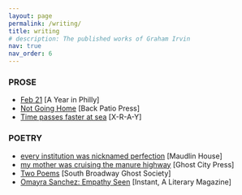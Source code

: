 ```yaml
---
layout: page
permalink: /writing/
title: writing
# description: The published works of Graham Irvin
nav: true
nav_order: 6
---
```


### PROSE

- [Feb 21](https://www.ayearinphilly.com/entries/graham) [A Year in Philly]
- [Not Going Home](https://backpatio.press/2019/07/10/not-going-home-by-graham-irvin/) [Back Patio Press]
- [Time passes faster at sea](http://x-r-a-y.com/time-passes-faster-at-sea-by-graham-irvin/fiction/) [X-R-A-Y]

### POETRY

- [every institution was nicknamed perfection](https://maudlinhouse.net/every-institution-was-nicknamed-perfection/) [Maudlin House]
- [my mother was cruising the manure highway](https://ghostcitypress.com/poetry-15/2019/3/30/graham-irvin) [Ghost City Press]
- [Two Poems](https://soboghoso.org/2019/03/08/two-poems-graham-irvin/) [South Broadway Ghost Society]
- [Omayra Sanchez: Empathy Seen](https://www.instagram.com/p/BnCq9KKFc63/?utm_source=ig_web_button_share_sheet) [Instant, A Literary Magazine]
